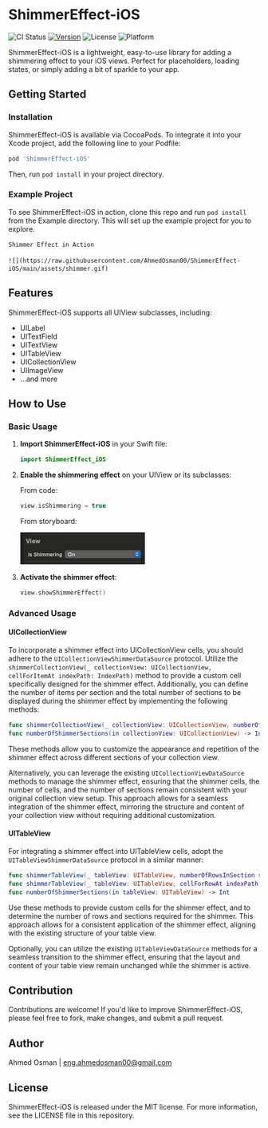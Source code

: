 # ShimmerEffect-iOS

![CI Status](https://img.shields.io/travis/AhmedOsman00/ShimmerEffect-iOS.svg?style=flat)
[![Version](https://img.shields.io/cocoapods/v/ShimmerEffect-iOS.svg?style=flat)](https://cocoapods.org/pods/ShimmerEffect-iOS)
![License](https://img.shields.io/cocoapods/l/ShimmerEffect-iOS.svg?style=flat)
![Platform](https://img.shields.io/cocoapods/p/ShimmerEffect-iOS.svg?style=flat)

ShimmerEffect-iOS is a lightweight, easy-to-use library for adding a shimmering effect to your iOS views. Perfect for placeholders, loading states, or simply adding a bit of sparkle to your app.

## Getting Started

### Installation

ShimmerEffect-iOS is available via CocoaPods. To integrate it into your Xcode project, add the following line to your Podfile:

```ruby
pod 'ShimmerEffect-iOS'
```

Then, run `pod install` in your project directory.

### Example Project

To see ShimmerEffect-iOS in action, clone this repo and run `pod install` from the Example directory. This will set up the example project for you to explore.

    Shimmer Effect in Action

    ![](https://raw.githubusercontent.com/AhmedOsman00/ShimmerEffect-iOS/main/assets/shimmer.gif)

## Features

ShimmerEffect-iOS supports all UIView subclasses, including:

- UILabel
- UITextField
- UITextView
- UITableView
- UICollectionView
- UIImageView
- ...and more

## How to Use

### Basic Usage

1. **Import ShimmerEffect-iOS** in your Swift file:

   ```swift
   import ShimmerEffect_iOS
   ```

2. **Enable the shimmering effect** on your UIView or its subclasses:

   From code:

   ```swift
   view.isShimmering = true
   ```

   From storyboard:

   ![](https://raw.githubusercontent.com/AhmedOsman00/ShimmerEffect-iOS/main/assets/enable.png)

3. **Activate the shimmer effect**:

   ```swift
   view.showShimmerEffect()
   ```

### Advanced Usage

#### UICollectionView

To incorporate a shimmer effect into UICollectionView cells, you should adhere to the `UICollectionViewShimmerDataSource` protocol. Utilize the `shimmerCollectionView(_ collectionView: UICollectionView, cellForItemAt indexPath: IndexPath)` method to provide a custom cell specifically designed for the shimmer effect. Additionally, you can define the number of items per section and the total number of sections to be displayed during the shimmer effect by implementing the following methods:

```swift
func shimmerCollectionView(_ collectionView: UICollectionView, numberOfItemsInSection section: Int) -> Int
func numberOfShimmerSections(in collectionView: UICollectionView) -> Int
```

These methods allow you to customize the appearance and repetition of the shimmer effect across different sections of your collection view.

Alternatively, you can leverage the existing `UICollectionViewDataSource` methods to manage the shimmer effect, ensuring that the shimmer cells, the number of cells, and the number of sections remain consistent with your original collection view setup. This approach allows for a seamless integration of the shimmer effect, mirroring the structure and content of your collection view without requiring additional customization.

#### UITableView

For integrating a shimmer effect into UITableView cells, adopt the `UITableViewShimmerDataSource` protocol in a similar manner:

```swift
func shimmerTableView(_ tableView: UITableView, numberOfRowsInSection section: Int) -> Int
func shimmerTableView(_ tableView: UITableView, cellForRowAt indexPath: IndexPath) -> UITableViewCell
func numberOfShimmerSections(in tableView: UITableView) -> Int
```

Use these methods to provide custom cells for the shimmer effect, and to determine the number of rows and sections required for the shimmer. This approach allows for a consistent application of the shimmer effect, aligning with the existing structure of your table view.

Optionally, you can utilize the existing `UITableViewDataSource` methods for a seamless transition to the shimmer effect, ensuring that the layout and content of your table view remain unchanged while the shimmer is active.

## Contribution

Contributions are welcome! If you'd like to improve ShimmerEffect-iOS, please feel free to fork, make changes, and submit a pull request.

## Author

Ahmed Osman | eng.ahmedosman00@gmail.com

## License

ShimmerEffect-iOS is released under the MIT license. For more information, see the LICENSE file in this repository.
